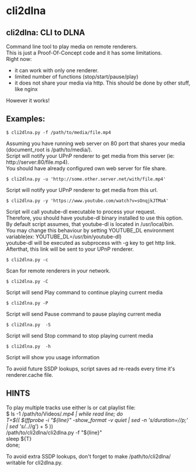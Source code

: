 cli2dlna
========

cli2dlna: CLI to DLNA
---------------------

Command line tool to play media on remote renderers.  
This is just a Proof-Of-Concept code and it has some limitations.  
Right now:
- it can work with only one renderer.
- limited number of functions (stop/start/pause/play)
- it does not share your media via http.
  This should be done by other stuff, like nginx

However it works!

Examples:
---------
    $ cli2dlna.py -f /path/to/media/file.mp4
Assuming you have running web server on 80 port that shares your media (document_root is /path/to/media/).  
Script will notify your UPnP renderer to get media from this server (ie: http://server:80/file.mp4).  
You should have already configured own web server for file share.  

    $ cli2dlna.py -u 'http://some.other.server.net/with/file.mp4'
Script will notify your UPnP renderer to get media from this url.  

    $ cli2dlna.py -y 'https://www.youtube.com/watch?v=sOnqjkJTMaA'
Script will call youtube-dl executable to process your request.  
Therefore, you should have youtube-dl binary installed to use this option.  
By default script assumes, that youtube-dl is located in /usr/local/bin.  
You may change this behaviour by setting YOUTUBE_DL environment variable(ex: YOUTUBE_DL=/usr/bin/youtube-dl)  
youtube-dl will be executed as subprocess with -g key to get http link.  
Afterthat, this link will be sent to your UPnP renderer.  

    $ cli2dlna.py -c
Scan for remote renderers in your network.  

    $ cli2dlna.py -C
Script will send Play command to continue playing current media  

    $ cli2dlna.py -P
Script will send Pause command to pause playing current media  

    $ cli2dlna.py  -S
Script will send Stop command to stop playing current media  

    $ cli2dlna.py  -h
Script will show you usage information  

To avoid future SSDP lookups, script saves ad re-reads every time it's renderer.cache file.

HINTS
-----
To play multiple tracks use either ls or cat playlist file:  
    $ ls -1 /path/to/Videos/*.mp4 | while read line; do  
      T=$(( $(ffprobe -i "${line}" -show_format -v quiet | sed -n 's/duration=//p;' | sed 's/\..*//g') + 5 ))  
      /path/to/cli2dlna/cli2dlna.py -f "${line}"  
      sleep ${T}  
    done;

To avoid extra SSDP lookups, don't forget to make /path/to/cli2dlna/ writable for cli2dlna.py.  
